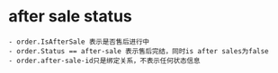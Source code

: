 # after sale status

```shell
- order.IsAfterSale 表示是否售后进行中
- order.Status == after-sale 表示售后完结，同时is after sales为false
- order.after-sale-id只是绑定关系，不表示任何状态信息
```